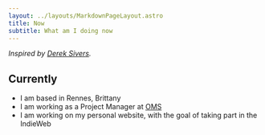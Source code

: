 ```yaml
---
layout: ../layouts/MarkdownPageLayout.astro
title: Now
subtitle: What am I doing now
---
```


_Inspired by [Derek Sivers](https://nownownow.com/about)._

## Currently

- I am based in Rennes, Brittany
- I am working as a Project Manager at [OMS](https://omsandco.com/)
- I am working on my personal website, with the goal of taking part in the IndieWeb
